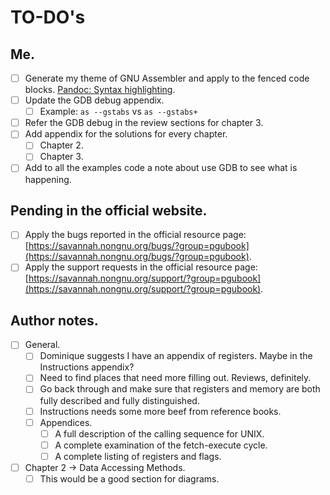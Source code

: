 # TO-DO's

## Me.
- [ ] Generate my theme of GNU Assembler and apply to the fenced code blocks. [Pandoc: Syntax highlighting](https://pandoc.org/MANUAL.html#syntax-highlighting).
- [ ] Update the GDB debug appendix.
  - [ ] Example: `as --gstabs` vs `as --gstabs+`
- [ ] Refer the GDB debug in the review sections for chapter 3.
- [ ] Add appendix for the solutions for every chapter.
  - [ ] Chapter 2.
  - [ ] Chapter 3.
- [ ] Add to all the examples code a note about use GDB to see what is happening.

## Pending in the official website.
- [ ] Apply the bugs reported in the official resource page: [https://savannah.nongnu.org/bugs/?group=pgubook](https://savannah.nongnu.org/bugs/?group=pgubook).
- [ ] Apply the support requests in the official resource page: [https://savannah.nongnu.org/support/?group=pgubook](https://savannah.nongnu.org/support/?group=pgubook).

## Author notes.
- [ ] General.
  - [ ] Dominique suggests I have an appendix of registers. Maybe in the Instructions appendix?
  - [ ] Need to find places that need more filling out.  Reviews, definitely.
  - [ ] Go back through and make sure that registers and memory are both fully described and fully distinguished.
  - [ ] Instructions needs some more beef from reference books.
  - [ ] Appendices.
    - [ ] A full description of the calling sequence for UNIX.
    - [ ] A complete examination of the fetch-execute cycle.
    - [ ] A complete listing of registers and flags.
- [ ] Chapter 2 → Data Accessing Methods.
  - [ ] This would be a good section for diagrams.

